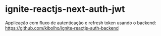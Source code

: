 # ignite-reactjs-next-auth-jwt

Applicação com fluxo de autenticação e refresh token usando o backend: https://github.com/kibolho/ignite-reactjs-auth-backend
